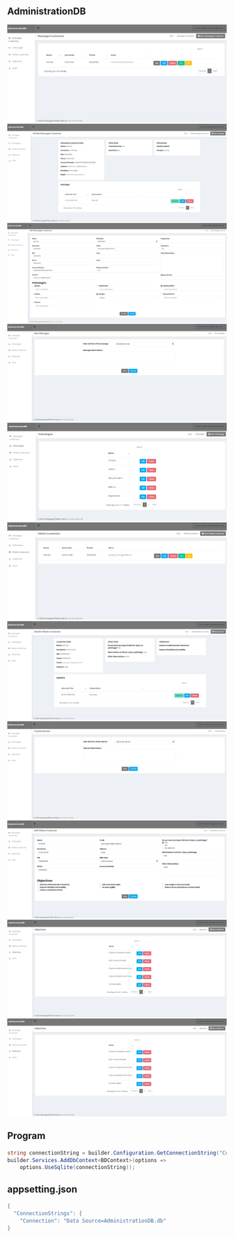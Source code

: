 ## AdministrationDB

![AdministrationDB](img/01.png)
![AdministrationDB](img/02.png)
![AdministrationDB](img/03.png)
![AdministrationDB](img/04.png)
![AdministrationDB](img/05.png)
![AdministrationDB](img/06.png)
![AdministrationDB](img/07.png)
![AdministrationDB](img/08.png)
![AdministrationDB](img/09.png)
![AdministrationDB](img/10.png)
![AdministrationDB](img/10.png)


## Program
```cs
string connectionString = builder.Configuration.GetConnectionString("Connection");
builder.Services.AddDbContext<BDContext>(options =>
    options.UseSqlite(connectionString));
``` 

## appsetting.json
```cs
{
  "ConnectionStrings": {
    "Connection": "Data Source=AdministrationDB.db"
}
``` 